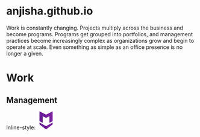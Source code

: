 # anjisha.github.io
Work is constantly changing. Projects multiply across the business and become programs. Programs get grouped into portfolios, and management practices become increasingly complex as organizations grow and begin to operate at scale. Even something as simple as an office presence is no longer a given.
# Work
## Management
Inline-style: 
![alt text](https://github.com/adam-p/markdown-here/raw/master/src/common/images/icon48.png "Logo Title Text 1")


